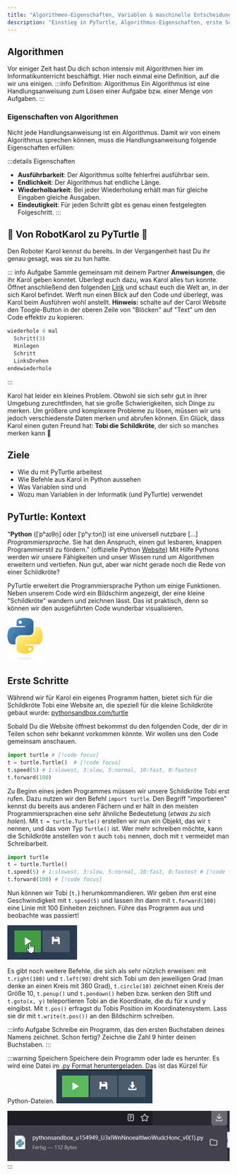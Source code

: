 ```yaml
---
title: "Algorithmen-Eigenschaften, Variablen & maschinelle Entscheidungen"
description: "Einstieg in PyTurtle, Algorithmus-Eigenschaften, erste Schritte mit Variablen und deren Anwendung in maschinellen Entscheidungsprozessen."
---
```


## Algorithmen

Vor einiger Zeit hast Du dich schon intensiv mit Algorithmen hier im Informatikunterricht beschäftigt. Hier noch einmal eine Definition, auf die wir uns einigen.
:::info Definition: Algorithmus
Ein Algorithmus ist eine Handlungsanweisung zum Lösen einer Aufgabe bzw. einer Menge von Aufgaben.
:::

### Eigenschaften von Algorithmen
Nicht jede Handlungsanweisung ist ein Algorithmus. Damit wir von einem Algorithmus sprechen können, muss die Handlungsanweisung folgende Eigenschaften erfüllen:

:::details Eigenschaften
- **Ausführbarkeit**: Der Algorithmus sollte fehlerfrei ausführbar sein.
- **Endlichkeit**: Der Algorithmus hat endliche Länge.
- **Wiederholbarkeit**: Bei jeder Wiederholung erhält man für gleiche Eingaben gleiche Ausgaben.
- **Eindeutigkeit**: Für jeden Schritt gibt es genau einen festgelegten Folgeschritt.
:::

## 🤖 Von RobotKarol zu PyTurtle 🐢
Den Roboter Karol kennst du bereits. In der Vergangenheit hast Du ihr genau gesagt, was sie zu tun hatte.

::: info Aufgabe
Sammle gemeinsam mit deinem Partner **Anweisungen**, die ihr Karol geben konntet. Überlegt euch dazu, was Karol alles tun konnte. Öffnet anschließend den folgenden [Link](https://karol.arrrg.de/#WFCC) und schaut euch die Welt an, in der sich Karol befindet. Werft nun einen Blick auf den Code und überlegt, was Karol beim Ausführen wohl anstellt. **Hinweis:** schalte auf der Carol Website den Toogle-Button in der oberen Zeile von "Blöcken" auf "Text" um den Code effektiv zu kopieren.
```js
wiederhole 4 mal
  Schritt(3)
  Hinlegen
  Schritt
  LinksDrehen
endewiederhole
```
:::

Karol hat leider ein kleines Problem. Obwohl sie sich sehr gut in ihrer Umgebung zurechtfinden, hat sie große Schwierigkeiten, sich Dinge zu merken. Um größere und komplexere Probleme zu lösen, müssen wir uns jedoch verschiedenste Daten merken und abrufen können. Ein Glück, dass Karol einen guten Freund hat: **Tobi die Schildkröte**, der sich so manches merken kann 🐢

## Ziele
- Wie du mit PyTurtle arbeitest
- Wie Befehle aus Karol in Python aussehen
- Was Variablen sind und
- Wozu man Variablen in der Informatik (und PyTurtle) verwendet

## PyTurtle: Kontext

"**Python** ([ˈpʰaɪθn̩] oder [ˈpʰyːtɔn]) ist eine universell nutzbare [...] *Programmiersprache*. Sie hat den Anspruch, einen gut lesbaren, knappen Programmierstil zu fördern." (offizielle Python [Website](https://www.python.org/doc/essays/blurb/)) Mit Hilfe Pythons werden wir unsere Fähigkeiten und unser Wissen rund um Algorithmen erweitern und vertiefen. Nun gut, aber war nicht gerade noch die Rede von einer Schildkröte?

PyTurtle erweitert die Programmiersprache Python um einige Funktionen. Neben unserem Code wird ein Bildschirm angezeigt, der eine kleine "Schildkröte" wandern und zeichnen lässt. Das ist praktisch, denn so können wir den ausgeführten Code wunderbar visualisieren.

<img src="./python-logo-only.png" alt="Python Logo" width="80" />

## Erste Schritte

Während wir für Karol ein eigenes Programm hatten, bietet sich für die Schildkröte Tobi eine Website an, die speziell für die kleine Schildkröte gebaut wurde: [pythonsandbox.com/turtle](https://pythonsandbox.com/turtle)

Sobald Du die Website öffnest bekommst du den folgenden Code, der dir in Teilen schon sehr bekannt vorkommen könnte. Wir wollen uns den Code gemeinsam anschauen.

```python
import turtle # [!code focus]
t = turtle.Turtle()  # [!code focus]
t.speed(5) # 1:slowest, 3:slow, 5:normal, 10:fast, 0:fastest
t.forward(100)
```
Zu Beginn eines jeden Programmes müssen wir unsere Schildkröte Tobi erst rufen. Dazu nutzen wir den Befehl `import turtle`. Den Begriff "importieren" kennst du bereits aus anderen Fächern und er hält in den meisten Programmiersprachen eine sehr ähnliche Bedeutetung (*etwas zu sich holen*). Mit `t = turtle.Turtle()` erstellen wir nun ein Objekt, das wir `t` nennen, und das vom Typ `Turtle()` ist. Wer mehr schreiben möchte, kann die Schildkröte anstellen von `t` auch `tobi` nennen, doch mit `t` vermeidet man Schreibarbeit.

```python
import turtle
t = turtle.Turtle()  
t.speed(5) # 1:slowest, 3:slow, 5:normal, 10:fast, 0:fastest # [!code focus]
t.forward(100) # [!code focus]
```
Nun können wir Tobi (`t.`) herumkommandieren. Wir geben ihm erst eine Geschwindigkeit mit `t.speed(5)` und lassen ihn dann mit `t.forward(100)` eine Linie mit 100 Einheiten zeichnen. Führe das Programm aus und beobachte was passiert!

![Ausführen](press_play.gif)

Es gibt noch weitere Befehle, die sich als sehr nützlich erweisen: mit `t.right(180)` und `t.left(90)` dreht sich Tobi um den jeweiligen Grad (man denke an einen Kreis mit 360 Grad), `t.circle(10)` zeichnet einen Kreis der Größe 10, `t.penup()` und `t.pendown()` heben bzw. senken den Stift und `t.goto(x, y)` teleportieren Tobi an die Koordinate, die du für x und y eingibst. Mit `t.pos()` erfragst du Tobis Position im Koordinatensystem. Lass sie dir mit `t.write(t.pos())` an den Bildschirm schreiben.

:::info Aufgabe
Schreibe ein Programm, das den ersten Buchstaben deines Namens zeichnet. Schon fertig? Zeichne die Zahl 9 hinter deinen Buchstaben.
:::

:::warning Speichern
Speichere dein Programm oder lade es herunter. Es wird eine Datei im .py Format heruntergeladen. Das ist das Kürzel für Python-Dateien.
![Speichern](./Screenshot%202025-07-20%20124954.png)

![Python-Datei im Downloadordner](Screenshot%202025-07-20%20124507.png)
:::